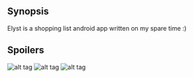 ## Synopsis

Elyst is a shopping list android app written on my spare time :)

## Spoilers

![alt tag](https://pool.obyn.io/git/elyst/elyst_1.jpg)
![alt tag](https://pool.obyn.io/git/elyst/elyst_2.jpg)
![alt tag](https://pool.obyn.io/git/elyst/elyst_3.jpg)
